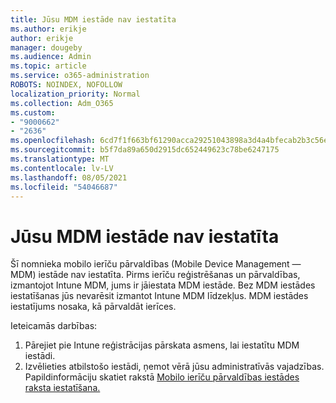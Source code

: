 ```yaml
---
title: Jūsu MDM iestāde nav iestatīta
ms.author: erikje
author: erikje
manager: dougeby
ms.audience: Admin
ms.topic: article
ms.service: o365-administration
ROBOTS: NOINDEX, NOFOLLOW
localization_priority: Normal
ms.collection: Adm_O365
ms.custom:
- "9000662"
- "2636"
ms.openlocfilehash: 6cd7f1f663bf61290acca29251043898a3d4a4bfecab2b3c56eeb3207e8ccf9d
ms.sourcegitcommit: b5f7da89a650d2915dc652449623c78be6247175
ms.translationtype: MT
ms.contentlocale: lv-LV
ms.lasthandoff: 08/05/2021
ms.locfileid: "54046687"
---
```

# <a name="your-mdm-authority-is-not-set"></a>Jūsu MDM iestāde nav iestatīta

Šī nomnieka mobilo ierīču pārvaldības (Mobile Device Management — MDM) iestāde nav iestatīta. Pirms ierīču reģistrēšanas un pārvaldības, izmantojot Intune MDM, jums ir jāiestata MDM iestāde. Bez MDM iestādes iestatīšanas jūs nevarēsit izmantot Intune MDM līdzekļus. MDM iestādes iestatījums nosaka, kā pārvaldāt ierīces.

Ieteicamās darbības:
1. Pārejiet pie Intune reģistrācijas pārskata asmens, lai iestatītu MDM iestādi.
2. Izvēlieties atbilstošo iestādi, ņemot vērā jūsu administratīvās vajadzības. Papildinformāciju skatiet rakstā [Mobilo ierīču pārvaldības iestādes raksta iestatīšana.](https://docs.microsoft.com/intune/mdm-authority-set)